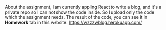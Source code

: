 About the assignment, I am currently appling React to write a blog, and it's a private repo so I can not show the code inside. So I upload only the code which the assignment needs.
The result of the code, you can see it in **Homework** tab in this website: https://wzzzwblog.herokuapp.com/